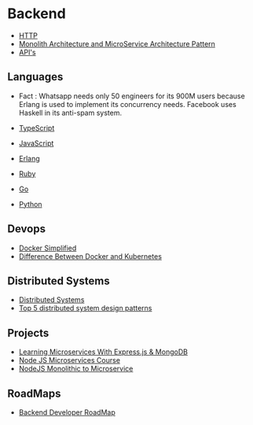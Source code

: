 # Backend

- [HTTP](/Backend/BackendFundamentals/http.md)
- [Monolith Architecture and MicroService Architecture Pattern](/Backend/BackendFundamentals/monolithicAndMicroserviceArchPattern.md)
- [API's](/Backend/BackendFundamentals/apis.md)


## Languages 

- Fact : Whatsapp needs only 50 engineers for its 900M users because Erlang is used to implement its concurrency needs. Facebook uses Haskell in its anti-spam system.

- [TypeScript](/Backend/Languages/typeScript.md)
- [JavaScript](/Backend/Languages/javascript.md)
- [Erlang]()
- [Ruby]()
- [Go]()
- [Python]()

## Devops
- [Docker Simplified](https://www.freecodecamp.org/news/docker-simplified-96639a35ff36/)
- [Difference Between Docker and Kubernetes](https://containerjournal.com/editorial-calendar/best-of-2021/whats-the-difference-between-docker-and-kubernetes/)

## Distributed Systems

- [Distributed Systems](https://www.youtube.com/watch?v=cQP8WApzIQQ&list=PLrw6a1wE39_tb2fErI4-WkMbsvGQk9_UB)
- [Top 5 distributed system design patterns](https://www.educative.io/blog/distributed-system-design-patterns)


## Projects     


- [Learning Microservices With Express.js & MongoDB](https://www.youtube.com/watch?v=gF8IYisXByw&list=PLDmvslp_VR0xZGhJHMjy5dozCDJYZK6W-)
- [Node JS Microservices Course](https://www.youtube.com/watch?v=UxoklNY7L30&list=PLIGDNOJWiL182j1bD_nQm-SxARR5s977O&index=1)
- [NodeJS Monolithic to Microservice](https://www.youtube.com/watch?v=EXDkgjU8DDU)

## RoadMaps

- [Backend Developer RoadMap](https://roadmap.sh/backend)